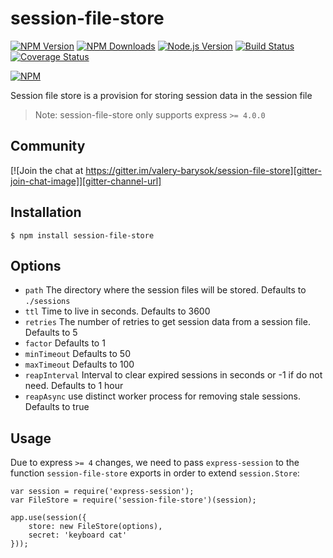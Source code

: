 # session-file-store

[![NPM Version][npm-version-image]][npm-url]
[![NPM Downloads][npm-downloads-image]][npm-url]
[![Node.js Version][node-image]][node-url]
[![Build Status][travis-image]][travis-url]
[![Coverage Status][coveralls-image]][coveralls-url]

[![NPM](https://nodei.co/npm/session-file-store.png?downloads=true)][npm-url]

Session file store is a provision for storing session data in the session file

> Note: session-file-store only supports express `>= 4.0.0`

## Community

[![Join the chat at https://gitter.im/valery-barysok/session-file-store][gitter-join-chat-image]][gitter-channel-url]

## Installation

    $ npm install session-file-store

## Options

  - `path`         The directory where the session files will be stored. Defaults to `./sessions`
  - `ttl`          Time to live in seconds. Defaults to 3600
  - `retries`      The number of retries to get session data from a session file. Defaults to 5
  - `factor`       Defaults to 1
  - `minTimeout`   Defaults to 50
  - `maxTimeout`   Defaults to 100
  - `reapInterval` Interval to clear expired sessions in seconds or -1 if do not need. Defaults to 1 hour
  - `reapAsync`    use distinct worker process for removing stale sessions. Defaults to true

## Usage

Due to express `>= 4` changes, we need to pass `express-session` to the function `session-file-store` exports in order to extend `session.Store`:

    var session = require('express-session');
    var FileStore = require('session-file-store')(session);

    app.use(session({
        store: new FileStore(options),
        secret: 'keyboard cat'
    }));

[npm-version-image]: https://img.shields.io/npm/v/session-file-store.svg
[npm-downloads-image]: https://img.shields.io/npm/dm/session-file-store.svg
[npm-url]: https://npmjs.org/package/session-file-store
[travis-image]: https://img.shields.io/travis/valery-barysok/session-file-store/master.svg
[travis-url]: https://travis-ci.org/valery-barysok/session-file-store
[coveralls-image]: https://img.shields.io/coveralls/valery-barysok/session-file-store/master.svg
[coveralls-url]: https://coveralls.io/r/valery-barysok/session-file-store?branch=master
[node-image]: https://img.shields.io/node/v/session-file-store.svg
[node-url]: http://nodejs.org/download/
[gitter-join-chat-image]: https://badges.gitter.im/Join%20Chat.svg
[gitter-channel-url]: https://gitter.im/valery-barysok/session-file-store